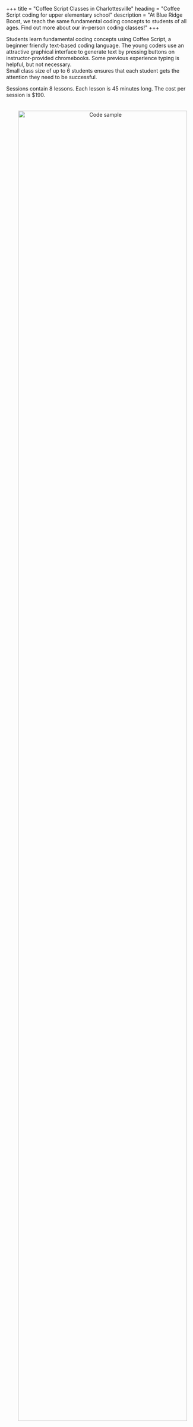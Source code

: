 +++
title = "Coffee Script Classes in Charlottesville"
heading = "Coffee Script coding for upper elementary school"
description = "At Blue Ridge Boost, we teach the same fundamental coding concepts to students of all ages. Find out more about our in-person coding classes!"
+++

Students learn fundamental coding concepts using Coffee Script, a beginner friendly text-based coding language. The young coders use an attractive graphical interface to generate text by pressing buttons  on instructor-provided chromebooks. Some previous experience typing is helpful, but not necessary. <br>
Small class size of up to 6 students ensures that each student gets the attention they need to be successful. <br>

Sessions contain 8 lessons. Each lesson is 45 minutes long. The cost per session is $190.

<div class="container">

<div class="row">

<div class="col-sm-4 left">

<center>
<a href="https://www.codemonkey.com/courses/coding-adventure/"><img  alt="Code sample" src="/images/cmca1.png" width="95%" style="padding:20px;"></a>

<a href="https://www.codemonkey.com/courses/coding-adventure/"><img alt="Code written by kids!" src="/images/cmca2.png" width="95%" style="padding:20px;"></a>
</center>

</div>

<div class="col-sm-8">

#### Session 1. Sequencing, Objects, Loops and Variables 

Students learn sequential execution, objects and properties, loops and variables.<br>

**Lessons 1 and 2.** Basic coding <br>
Students learn that coding is giving precise instructions to a computer. Students learn the concept of object and learn that each object can perform several actions.

**Lessons 3 and 4.** Planning <br>
Students learn to use advanced planning to create efficient programs.

**Lessons 5 and 6.** Counter loops <br>
Students learn to create and analyze programs with counter loops. 

**Lessons 7 and 8.** Variables <br>
Students learn to create complex programs by storing intermediate computations into variables. 

</div>

</div>

</div>

